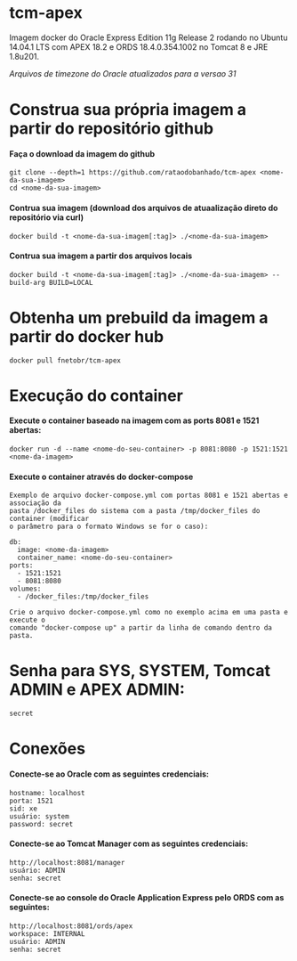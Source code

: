 tcm-apex
========

Imagem docker do Oracle Express Edition 11g Release 2 rodando no Ubuntu 14.04.1 LTS com APEX 18.2 e ORDS 18.4.0.354.1002 no Tomcat 8 e JRE 1.8u201. 

_Arquivos de timezone do Oracle atualizados para a versao 31_

# Construa sua própria imagem a partir do repositório github

#### Faça o download da imagem do github

    git clone --depth=1 https://github.com/rataodobanhado/tcm-apex <nome-da-sua-imagem>
    cd <nome-da-sua-imagem>

#### Contrua sua imagem (download dos arquivos de atuaalização direto do repositório via curl)

    docker build -t <nome-da-sua-imagem[:tag]> ./<nome-da-sua-imagem>

#### Contrua sua imagem a partir dos arquivos locais 

    docker build -t <nome-da-sua-imagem[:tag]> ./<nome-da-sua-imagem> --build-arg BUILD=LOCAL

# Obtenha um prebuild da imagem a partir do docker hub

    docker pull fnetobr/tcm-apex

# Execução do container

#### Execute o container baseado na imagem com as ports 8081 e 1521 abertas:

    docker run -d --name <nome-do-seu-container> -p 8081:8080 -p 1521:1521 <nome-da-imagem> 

#### Execute o container através do docker-compose
	Exemplo de arquivo docker-compose.yml com portas 8081 e 1521 abertas e associação da
	pasta /docker_files do sistema com a pasta /tmp/docker_files do container (modificar
	o parâmetro para o formato Windows se for o caso):
	
	db:
      image: <nome-da-imagem> 
      container_name: <nome-do-seu-container>
    ports:
      - 1521:1521
      - 8081:8080
    volumes:
      - /docker_files:/tmp/docker_files

    Crie o arquivo docker-compose.yml como no exemplo acima em uma pasta e execute o 
    comando "docker-compose up" a partir da linha de comando dentro da pasta.

# Senha para SYS, SYSTEM, Tomcat ADMIN e APEX ADMIN:

    secret

# Conexões

#### Conecte-se ao Oracle com as seguintes credenciais:

    hostname: localhost
    porta: 1521
    sid: xe
    usuário: system
    password: secret


#### Conecte-se ao Tomcat Manager com as seguintes credenciais:

    http://localhost:8081/manager
    usuário: ADMIN
    senha: secret

#### Conecte-se ao console do Oracle Application Express pelo ORDS com as seguintes:

    http://localhost:8081/ords/apex
    workspace: INTERNAL
    usuário: ADMIN
    senha: secret
